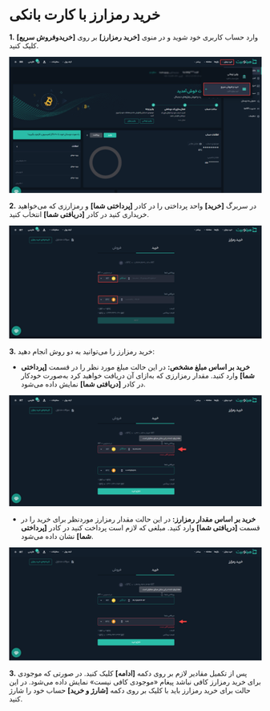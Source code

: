 # خرید رمزارز با کارت بانکی
**1.**	وارد حساب کاربری خود شوید و در منوی **[خرید رمزارز]** بر روی **[خریدوفروش سریع]** کلیک کنید.

![خریدوفروش سریع](./Images/buy-crypto-with-credit-card.png)

**2.** در سربرگ **[خرید]** واحد پرداختی را در کادر  **[پرداختی شما]** و رمزارزی که می‌خواهید خریداری کنید در کادر **[دریافتی شما]**   انتخاب کنید.

![انتخاب ارز پرداختی و رمزارز دریافتی](./Images/select-payment-fiat-and-received-crypto.png)

**3.** خرید رمزارز را می‌توانید به دو روش انجام دهید:

 - **خرید بر اساس مبلغ مشخص:** در این حالت مبلغ مورد نظر را در قسمت **[پرداختی شما]** وارد کنید. مقدار رمزارزی که به‌ازای آن دریافت خواهید کرد  به‌صورت خودکار در کادر **[دریافتی شما]** نمایش داده می‌شود.
 
![خرید رمزارز بر اساس مبلغ مشخص](./Images/buy-crypto-using-specified-amount.png)

 
 - **خرید بر اساس مقدار رمزارز:** در این حالت مقدار رمزارز موردنظر برای خرید را در قسمت **[دریافتی شما]** وارد کنید. مبلغی که لازم است پرداخت کنید در کادر   **[پرداختی شما]** نشان داده می‌شود.
 
![خرید بر اساس مقدار رمزارز](./Images/buy-using-crypto-amount.png)


**3.**	پس از تکمیل مقادیر لازم بر روی دکمه **[ادامه]** کلیک کنید.
 در صورتی که موجودی برای خرید رمزارز کافی نباشد پیغام «موجودی کافی نیست» نمایش داده می‌شود. در این حالت برای خرید رمزارز باید با کلیک بر روی دکمه **[شارژ و خرید]** حساب خود را شارژ کنید.




